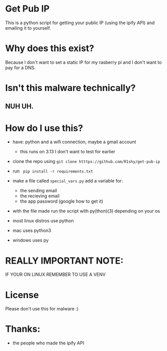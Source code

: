 # Get Pub IP

This is a python script for getting your public IP (using the ipify API) and emailing it to yourself.

# Why does this exist?

Because I don't want to set a static IP for my rasberry pi and I don't want to pay for a DNS.

# Isn't this malware technically?

## NUH UH.

# How do I use this?

- have: python and a wifi connection, maybe a gmail account
    - this runs on 3.13 I don't want to test for earlier
- clone the repo using 
``` git clone htttps://github.com/R1shy/get-pub-ip ```

- run ``` pip install -r requirements.txt```
- make a file called ``` special_vars.py ```
add a variable for:
    - the sending email
    - the recieving email
    - the app password (google how to get it)

- with the file made run the script with py(thon)(3) depending on your os
- most linux distros use python
- mac uses python3
- windows uses py

# REALLY IMPORTANT NOTE:

IF YOUR ON LINUX REMEMBER TO USE A VENV


# License

Please don't use this for malware :)

# Thanks:
- the people who made the ipify API